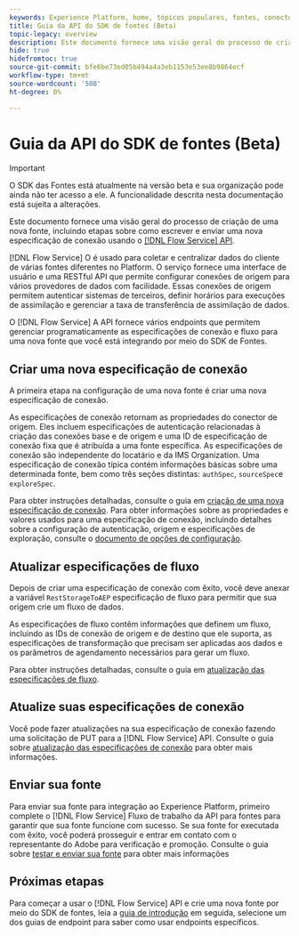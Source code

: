 ```yaml
---
keywords: Experience Platform, home, tópicos populares, fontes, conectores, conectores de origem, sdk de fontes, sdk, SDK
title: Guia da API do SDK de fontes (Beta)
topic-legacy: overview
description: Este documento fornece uma visão geral do processo de criação de uma nova fonte, incluindo etapas sobre como recuperar, gravar e enviar uma nova especificação de conexão usando a API do Serviço de Fluxo.
hide: true
hidefromtoc: true
source-git-commit: bfe6be73ed05b494a4a3eb1153e53ee8b9864ecf
workflow-type: tm+mt
source-wordcount: '508'
ht-degree: 0%

---
```


# Guia da API do SDK de fontes (Beta)

>[!IMPORTANT]
>
>O SDK das Fontes está atualmente na versão beta e sua organização pode ainda não ter acesso a ele. A funcionalidade descrita nesta documentação está sujeita a alterações.

Este documento fornece uma visão geral do processo de criação de uma nova fonte, incluindo etapas sobre como escrever e enviar uma nova especificação de conexão usando o [[!DNL Flow Service] API](https://www.adobe.io/experience-platform-apis/references/flow-service/).

[!DNL Flow Service] O é usado para coletar e centralizar dados do cliente de várias fontes diferentes no Platform. O serviço fornece uma interface de usuário e uma RESTful API que permite configurar conexões de origem para vários provedores de dados com facilidade. Essas conexões de origem permitem autenticar sistemas de terceiros, definir horários para execuções de assimilação e gerenciar a taxa de transferência de assimilação de dados.

O [!DNL Flow Service] A API fornece vários endpoints que permitem gerenciar programaticamente as especificações de conexão e fluxo para uma nova fonte que você está integrando por meio do SDK de Fontes.

## Criar uma nova especificação de conexão

A primeira etapa na configuração de uma nova fonte é criar uma nova especificação de conexão.

As especificações de conexão retornam as propriedades do conector de origem. Eles incluem especificações de autenticação relacionadas à criação das conexões base e de origem e uma ID de especificação de conexão fixa que é atribuída a uma fonte específica. As especificações de conexão são independente do locatário e da IMS Organization. Uma especificação de conexão típica contém informações básicas sobre uma determinada fonte, bem como três seções distintas: `authSpec`, `sourceSpec`e `exploreSpec`.

Para obter instruções detalhadas, consulte o guia em [criação de uma nova especificação de conexão](./create.md). Para obter informações sobre as propriedades e valores usados para uma especificação de conexão, incluindo detalhes sobre a configuração de autenticação, origem e especificações de exploração, consulte o [documento de opções de configuração](../config/config.md).

## Atualizar especificações de fluxo

Depois de criar uma especificação de conexão com êxito, você deve anexar a variável `RestStorageToAEP` especificação de fluxo para permitir que sua origem crie um fluxo de dados.

As especificações de fluxo contêm informações que definem um fluxo, incluindo as IDs de conexão de origem e de destino que ele suporta, as especificações de transformação que precisam ser aplicadas aos dados e os parâmetros de agendamento necessários para gerar um fluxo.

Para obter instruções detalhadas, consulte o guia em [atualização das especificações de fluxo](./update-flow-specs.md).

## Atualize suas especificações de conexão

Você pode fazer atualizações na sua especificação de conexão fazendo uma solicitação de PUT para a [!DNL Flow Service] API. Consulte o guia sobre [atualização das especificações de conexão](./update-connection-specs.md) para obter mais informações.

## Enviar sua fonte

Para enviar sua fonte para integração ao Experience Platform, primeiro complete o [!DNL Flow Service] Fluxo de trabalho da API para fontes para garantir que sua fonte funcione com sucesso. Se sua fonte for executada com êxito, você poderá prosseguir e entrar em contato com o representante do Adobe para verificação e promoção. Consulte o guia sobre [testar e enviar sua fonte](./submit.md) para obter mais informações

## Próximas etapas

Para começar a usar o [!DNL Flow Service] API e crie uma nova fonte por meio do SDK de fontes, leia a [guia de introdução](./getting-started.md) em seguida, selecione um dos guias de endpoint para saber como usar endpoints específicos.